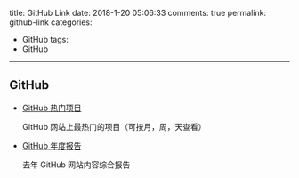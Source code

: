 title: GitHub Link
date: 2018-1-20 05:06:33
comments: true
permalink: github-link
categories: 
 - GitHub
tags: 
 - GitHub
 
---

## GitHub   

- [GitHub 热门项目]  

   GitHub 网站上最热门的项目（可按月，周，天查看）  

- [GitHub 年度报告]  

   去年 GitHub 网站内容综合报告
 
 
[GitHub 热门项目]:https://github.com/trending
[GitHub 年度报告]:https://octoverse.github.com 
